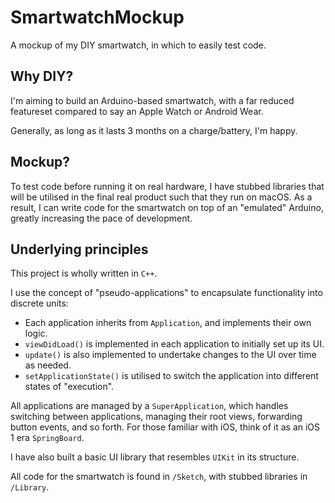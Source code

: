# SmartwatchMockup
A mockup of my DIY smartwatch, in which to easily test code.

## Why DIY?

I'm aiming to build an Arduino-based smartwatch, with a far reduced featureset compared to say an Apple Watch or Android Wear.

Generally, as long as it lasts 3 months on a charge/battery, I'm happy.

## Mockup?

To test code before running it on real hardware, I have stubbed libraries that will be utilised in the final real product such that they run on macOS. As a result, I can write code for the smartwatch on top of an "emulated" Arduino, greatly increasing the pace of development.

## Underlying principles

This project is wholly written in <code>C++</code>.

I use the concept of "pseudo-applications" to encapsulate functionality into discrete units:
- Each application inherits from <code>Application</code>, and implements their own logic. 
- <code>viewDidLoad()</code> is implemented in each application to initially set up its UI.
- <code>update()</code> is also implemented to undertake changes to the UI over time as needed.
- <code>setApplicationState()</code> is utilised to switch the application into different states of "execution".

All applications are managed by a <code>SuperApplication</code>, which handles switching between applications, managing their root views, forwarding button events, and so forth. For those familiar with iOS, think of it as an iOS 1 era <code>SpringBoard</code>.

I have also built a basic UI library that resembles <code>UIKit</code> in its structure.

All code for the smartwatch is found in <code>/Sketch</code>, with stubbed libraries in <code>/Library</code>.
